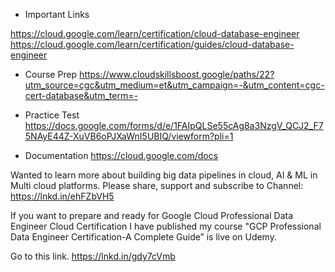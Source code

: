 



* Important Links 
 
https://cloud.google.com/learn/certification/cloud-database-engineer 
https://cloud.google.com/learn/certification/guides/cloud-database-engineer 

* Course Prep 
https://www.cloudskillsboost.google/paths/22?utm_source=cgc&utm_medium=et&utm_campaign=-&utm_content=cgc-cert-database&utm_term=- 

* Practice Test 
https://docs.google.com/forms/d/e/1FAIpQLSe55cAg8a3NzgV_QCJ2_F75NAyE44Z-XuVB6oPJXaWnI5UBIQ/viewform?pli=1  

* Documentation 
https://cloud.google.com/docs




Wanted to learn more about building big data pipelines in cloud, AI & ML in Multi cloud platforms.
Please share, support and subscribe to Channel: https://lnkd.in/ehFZbVH5

If you want to prepare and ready for Google Cloud Professional Data Engineer Cloud Certification I have published my course "GCP Professional Data Engineer Certification-A Complete Guide” is live on Udemy.

Go to this link. 
https://lnkd.in/gdy7cVmb
